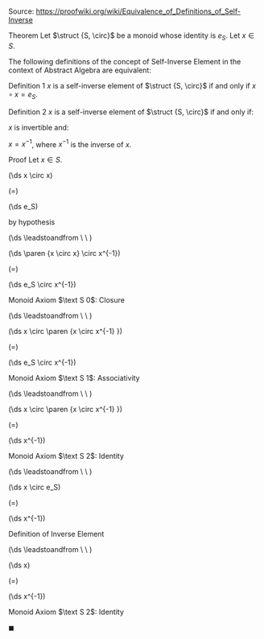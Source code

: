 # 

Source: https://proofwiki.org/wiki/Equivalence_of_Definitions_of_Self-Inverse



Theorem
Let $\struct {S, \circ}$ be a monoid whose identity is $e_S$.
Let $x \in S$.

The following definitions of the concept of Self-Inverse Element in the context of Abstract Algebra are equivalent:

Definition 1
$x$ is a self-inverse element of $\struct {S, \circ}$ if and only if $x \circ x = e_S$.

Definition 2
$x$ is a self-inverse element of $\struct {S, \circ}$ if and only if:

$x$ is invertible
and:

$x = x^{-1}$, where $x^{-1}$ is the inverse of $x$.


Proof
Let $x \in S$.














\(\ds x \circ x\)

\(=\)







\(\ds e_S\)





by hypothesis








\(\ds \leadstoandfrom \ \ \)





\(\ds \paren {x \circ x} \circ x^{-1}\)

\(=\)







\(\ds e_S \circ x^{-1}\)





Monoid Axiom $\text S 0$: Closure








\(\ds \leadstoandfrom \ \ \)





\(\ds x \circ \paren {x \circ x^{-1} }\)

\(=\)







\(\ds e_S \circ x^{-1}\)





Monoid Axiom $\text S 1$: Associativity








\(\ds \leadstoandfrom \ \ \)





\(\ds x \circ \paren {x \circ x^{-1} }\)

\(=\)







\(\ds x^{-1}\)





Monoid Axiom $\text S 2$: Identity








\(\ds \leadstoandfrom \ \ \)





\(\ds x \circ e_S\)

\(=\)







\(\ds x^{-1}\)





Definition of Inverse Element








\(\ds \leadstoandfrom \ \ \)





\(\ds x\)

\(=\)







\(\ds x^{-1}\)





Monoid Axiom $\text S 2$: Identity



$\blacksquare$





